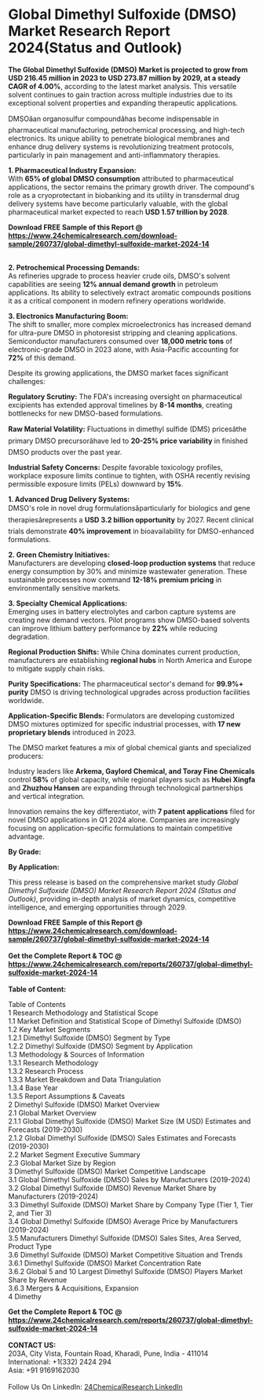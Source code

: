 <h1>Global Dimethyl Sulfoxide (DMSO) Market Research Report 2024(Status and Outlook)</h1><p><strong>The Global Dimethyl Sulfoxide (DMSO) Market is projected to grow from USD 216.45 million in 2023 to USD 273.87 million by 2029, at a steady CAGR of 4.00%</strong>, according to the latest market analysis. This versatile solvent continues to gain traction across multiple industries due to its exceptional solvent properties and expanding therapeutic applications.</p><p>DMSOâan organosulfur compoundâhas become indispensable in pharmaceutical manufacturing, petrochemical processing, and high-tech electronics. Its unique ability to penetrate biological membranes and enhance drug delivery systems is revolutionizing treatment protocols, particularly in pain management and anti-inflammatory therapies.</p><p><strong>1. Pharmaceutical Industry Expansion:</strong><br>
With <strong>65% of global DMSO consumption</strong> attributed to pharmaceutical applications, the sector remains the primary growth driver. The compound's role as a cryoprotectant in biobanking and its utility in transdermal drug delivery systems have become particularly valuable, with the global pharmaceutical market expected to reach <strong>USD 1.57 trillion by 2028</strong>.</p><div><b>Download FREE Sample of this Report @ 
            <a href="https://www.24chemicalresearch.com/download-sample/260737/global-dimethyl-sulfoxide-market-2024-14">
            https://www.24chemicalresearch.com/download-sample/260737/global-dimethyl-sulfoxide-market-2024-14</a></b></div><br><p><strong>2. Petrochemical Processing Demands:</strong><br>
As refineries upgrade to process heavier crude oils, DMSO's solvent capabilities are seeing <strong>12% annual demand growth</strong> in petroleum applications. Its ability to selectively extract aromatic compounds positions it as a critical component in modern refinery operations worldwide.</p><p><strong>3. Electronics Manufacturing Boom:</strong><br>
The shift to smaller, more complex microelectronics has increased demand for ultra-pure DMSO in photoresist stripping and cleaning applications. Semiconductor manufacturers consumed over <strong>18,000 metric tons</strong> of electronic-grade DMSO in 2023 alone, with Asia-Pacific accounting for <strong>72%</strong> of this demand.</p><p>Despite its growing applications, the DMSO market faces significant challenges:</p><p><strong>Regulatory Scrutiny:</strong> The FDA's increasing oversight on pharmaceutical excipients has extended approval timelines by <strong>8-14 months</strong>, creating bottlenecks for new DMSO-based formulations.</p><p><strong>Raw Material Volatility:</strong> Fluctuations in dimethyl sulfide (DMS) pricesâthe primary DMSO precursorâhave led to <strong>20-25% price variability</strong> in finished DMSO products over the past year.</p><p><strong>Industrial Safety Concerns:</strong> Despite favorable toxicology profiles, workplace exposure limits continue to tighten, with OSHA recently revising permissible exposure limits (PELs) downward by <strong>15%</strong>.</p><p><strong>1. Advanced Drug Delivery Systems:</strong><br>
DMSO's role in novel drug formulationsâparticularly for biologics and gene therapiesârepresents a <strong>USD 3.2 billion opportunity</strong> by 2027. Recent clinical trials demonstrate <strong>40% improvement</strong> in bioavailability for DMSO-enhanced formulations.</p><p><strong>2. Green Chemistry Initiatives:</strong><br>
Manufacturers are developing <strong>closed-loop production systems</strong> that reduce energy consumption by 30% and minimize wastewater generation. These sustainable processes now command <strong>12-18% premium pricing</strong> in environmentally sensitive markets.</p><p><strong>3. Specialty Chemical Applications:</strong><br>
Emerging uses in battery electrolytes and carbon capture systems are creating new demand vectors. Pilot programs show DMSO-based solvents can improve lithium battery performance by <strong>22%</strong> while reducing degradation.</p><p><strong>Regional Production Shifts:</strong> While China dominates current production, manufacturers are establishing <strong>regional hubs</strong> in North America and Europe to mitigate supply chain risks.</p><p><strong>Purity Specifications:</strong> The pharmaceutical sector's demand for <strong>99.9%+ purity</strong> DMSO is driving technological upgrades across production facilities worldwide.</p><p><strong>Application-Specific Blends:</strong> Formulators are developing customized DMSO mixtures optimized for specific industrial processes, with <strong>17 new proprietary blends</strong> introduced in 2023.</p><p>The DMSO market features a mix of global chemical giants and specialized producers:</p><p>Industry leaders like <strong>Arkema, Gaylord Chemical, and Toray Fine Chemicals</strong> control <strong>58%</strong> of global capacity, while regional players such as <strong>Hubei Xingfa</strong> and <strong>Zhuzhou Hansen</strong> are expanding through technological partnerships and vertical integration.</p><p>Innovation remains the key differentiator, with <strong>7 patent applications</strong> filed for novel DMSO applications in Q1 2024 alone. Companies are increasingly focusing on application-specific formulations to maintain competitive advantage.</p><p><strong>By Grade:</strong></p><p><strong>By Application:</strong></p><p>This press release is based on the comprehensive market study <em>Global Dimethyl Sulfoxide (DMSO) Market Research Report 2024 (Status and Outlook)</em>, providing in-depth analysis of market dynamics, competitive intelligence, and emerging opportunities through 2029.</p><div><b>Download FREE Sample of this Report @ 
            <a href="https://www.24chemicalresearch.com/download-sample/260737/global-dimethyl-sulfoxide-market-2024-14">
            https://www.24chemicalresearch.com/download-sample/260737/global-dimethyl-sulfoxide-market-2024-14</a></b></div><br><div><b>Get the Complete Report & TOC @ 
            <a href="https://www.24chemicalresearch.com/reports/260737/global-dimethyl-sulfoxide-market-2024-14">
            https://www.24chemicalresearch.com/reports/260737/global-dimethyl-sulfoxide-market-2024-14</a></b></div><br>
            <b>Table of Content:</b><p>Table of Contents<br />
1 Research Methodology and Statistical Scope<br />
1.1 Market Definition and Statistical Scope of Dimethyl Sulfoxide (DMSO)<br />
1.2 Key Market Segments<br />
1.2.1 Dimethyl Sulfoxide (DMSO) Segment by Type<br />
1.2.2 Dimethyl Sulfoxide (DMSO) Segment by Application<br />
1.3 Methodology & Sources of Information<br />
1.3.1 Research Methodology<br />
1.3.2 Research Process<br />
1.3.3 Market Breakdown and Data Triangulation<br />
1.3.4 Base Year<br />
1.3.5 Report Assumptions & Caveats<br />
2 Dimethyl Sulfoxide (DMSO) Market Overview<br />
2.1 Global Market Overview<br />
2.1.1 Global Dimethyl Sulfoxide (DMSO) Market Size (M USD) Estimates and Forecasts (2019-2030)<br />
2.1.2 Global Dimethyl Sulfoxide (DMSO) Sales Estimates and Forecasts (2019-2030)<br />
2.2 Market Segment Executive Summary<br />
2.3 Global Market Size by Region<br />
3 Dimethyl Sulfoxide (DMSO) Market Competitive Landscape<br />
3.1 Global Dimethyl Sulfoxide (DMSO) Sales by Manufacturers (2019-2024)<br />
3.2 Global Dimethyl Sulfoxide (DMSO) Revenue Market Share by Manufacturers (2019-2024)<br />
3.3 Dimethyl Sulfoxide (DMSO) Market Share by Company Type (Tier 1, Tier 2, and Tier 3)<br />
3.4 Global Dimethyl Sulfoxide (DMSO) Average Price by Manufacturers (2019-2024)<br />
3.5 Manufacturers Dimethyl Sulfoxide (DMSO) Sales Sites, Area Served, Product Type<br />
3.6 Dimethyl Sulfoxide (DMSO) Market Competitive Situation and Trends<br />
3.6.1 Dimethyl Sulfoxide (DMSO) Market Concentration Rate<br />
3.6.2 Global 5 and 10 Largest Dimethyl Sulfoxide (DMSO) Players Market Share by Revenue<br />
3.6.3 Mergers & Acquisitions, Expansion<br />
4 Dimethy</p><div><b>Get the Complete Report & TOC @ 
            <a href="https://www.24chemicalresearch.com/reports/260737/global-dimethyl-sulfoxide-market-2024-14">
            https://www.24chemicalresearch.com/reports/260737/global-dimethyl-sulfoxide-market-2024-14</a></b></div><br><b>CONTACT US:</b><br>
            203A, City Vista, Fountain Road, Kharadi, Pune, India - 411014<br>
            International: +1(332) 2424 294<br>
            Asia: +91 9169162030 <br><br>
            Follow Us On LinkedIn: <a href="https://www.linkedin.com/company/24chemicalresearch/">24ChemicalResearch LinkedIn</a>